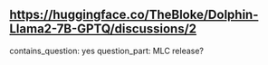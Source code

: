 ## https://huggingface.co/TheBloke/Dolphin-Llama2-7B-GPTQ/discussions/2

contains_question: yes
question_part: MLC release?